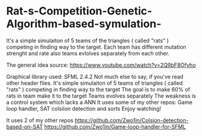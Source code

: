 # Rat-s-Competition-Genetic-Algorithm-based-symulation-
It's a simple simulaiton of 5 teams of the triangles ( called "rats" ) competing in finding way to the target. Each team has different mutation strenght and rate also teams evlolves separately from each other. 

The general idea source:
https://www.youtube.com/watch?v=2Q9bF8Ofyho

Graphical library used: SFML 2.4.2
Not much else to say, if you've read other header files.
It's simple simulaiton of 5 teams of triangles ( called "rats" ) competing in finding way to the target
The goal is to make 60% of rats in team make it to the target
Teams evolves separately
The weakness is a control system which lacks a ANN
It uses some of my other repos: Game loop handler, SAT colsiion detection and sorts
Enjoy watching!

It uses 2 of my other repos
https://github.com/Zwo1in/Colsion-detection-based-on-SAT
https://github.com/Zwo1in/Game-loop-handler-for-SFML
